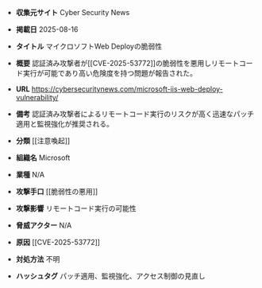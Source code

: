 - **収集元サイト**
Cyber Security News

- **掲載日**
2025-08-16

- **タイトル**
マイクロソフトWeb Deployの脆弱性

- **概要**
認証済み攻撃者が[[CVE-2025-53772]]の脆弱性を悪用しリモートコード実行が可能であり高い危険度を持つ問題が報告された。

- **URL**
https://cybersecuritynews.com/microsoft-iis-web-deploy-vulnerability/

- **備考**
認証済み攻撃者によるリモートコード実行のリスクが高く迅速なパッチ適用と監視強化が推奨される。

- **分類**
[[注意喚起]]

- **組織名**
Microsoft

- **業種**
N/A

- **攻撃手口**
[[脆弱性の悪用]]

- **攻撃影響**
リモートコード実行の可能性

- **脅威アクター**
N/A

- **原因**
[[CVE-2025-53772]]

- **対処方法**
不明

- **ハッシュタグ**
パッチ適用、監視強化、アクセス制御の見直し
